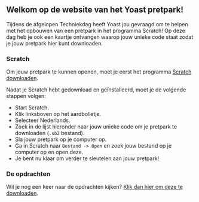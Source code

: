 ## Welkom op de website van het Yoast pretpark!

Tijdens de afgelopen Techniekdag heeft Yoast jou gevraagd om te helpen met het opbouwen van een pretpark in het programma Scratch!
Op deze dag heb je ook een kaartje ontvangen waarop jouw unieke code staat zodat je jouw pretpark hier kunt downloaden.

### Scratch

Om jouw pretpark te kunnen openen, moet je eerst het programma <a href="https://scratch.mit.edu/download#other" target="_blank">Scratch downloaden</a>.

Nadat je Scratch hebt gedownload en geïnstalleerd, moet je de volgende stappen volgen:

- Start Scratch.
- Klik linksboven op het aardbolletje.
- Selecteer Nederlands.
- Zoek in de lijst hieronder naar jouw unieke code om je pretpark te downloaden (`.sb2` bestand).
- Sla jouw pretpark op je computer op.
- Ga in Scratch naar `Bestand -> Open` en zoek jouw bestand op je computer op en open deze.
- Je bent nu klaar om verder te sleutelen aan jouw pretpark!

### De opdrachten

Wil je nog een keer naar de opdrachten kijken? <a href="assets/docs/Pretpark.pdf" target="_blank">Klik dan hier om deze te downloaden</a>.

 
